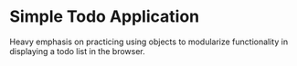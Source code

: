 # Simple Todo Application
Heavy emphasis on practicing using objects to modularize functionality in displaying a todo list in the browser.
